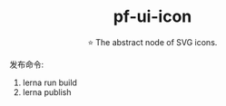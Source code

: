 <h1 align="center">
  pf-ui-icon
</h1>

<p align="center">
⭐ The abstract node of SVG icons.
</p>


发布命令: 
  1. lerna run build
  2. lerna publish 
